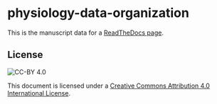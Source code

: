 # physiology-data-organization

This is the manuscript data for a [ReadTheDocs page](https://physiology-data-organization.readthedocs.io).

## License

![CC-BY 4.0](https://i.creativecommons.org/l/by/4.0/88x31.png)

This document is licensed under a [Creative Commons Attribution 4.0 International License](http://creativecommons.org/licenses/by/4.0/).
